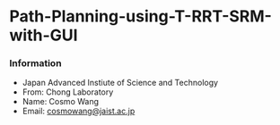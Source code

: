 # Path-Planning-using-T-RRT-SRM-with-GUI

### Information
- Japan Advanced Instiute of Science and Technology
- From: Chong Laboratory
- Name: Cosmo Wang
- Email: cosmowang@jaist.ac.jp
